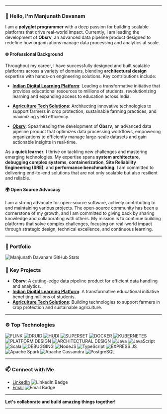 

---

### 👋 Hello, I'm Manjunath Davanam

I am a **polyglot programmer** with a deep passion for building scalable platforms that drive real-world impact. Currently, I am leading the development of **Obsrv**, an advanced data pipeline product designed to redefine how organizations manage data processing and analytics at scale.

#### 🌐 Professional Background
Throughout my career, I have successfully designed and built scalable platforms across a variety of domains, blending **architectural design** expertise with hands-on engineering solutions. Key contributions include:

- **[Indian Digital Learning Platform](https://sunbird.org)**: Leading a transformative initiative that provides educational resources to millions of students, revolutionizing learning and expanding access to education across India.
  
- **[Agriculture Tech Solution](https://www.syngenta-us.com)s**: Architecting innovative technologies to support farmers in crop protection, sustainable farming practices, and maximizing yield efficiency.

- **[Obsrv](obsrv.sunbird.org)**: Spearheading the development of **Obsrv**, an advanced data pipeline product that optimizes data processing workflows, empowering organizations to efficiently manage large-scale datasets and gain actionable insights in real-time.

As a **quick learner**, I thrive on tackling new challenges and mastering emerging technologies. My expertise spans **system architecture**, **debugging complex systems**, **containerization**, **Site Reliability Engineering (SRE)**, and **performance benchmarking**. I am committed to delivering end-to-end solutions that are not only scalable but also resilient and reliable.

#### 🌍 Open Source Advocacy
I am a strong advocate for open-source software, actively contributing to and maintaining various projects. The open-source community has been a cornerstone of my growth, and I am committed to giving back by sharing knowledge and collaborating with others. My mission is to continue building platforms that solve complex challenges, focusing on real-world impact through strategic design, technical excellence, and continuous learning.

---

### 📂 Portfolio

![Manjunath Davanam GitHub Stats](https://github-readme-stats.vercel.app/api?username=manjudr&show_icons=true&theme=dark&hide=stars,issues)

### 🌟 Key Projects
- **[Obsrv](obsrv.sunbird.org)**: A cutting-edge data pipeline product for efficient data handling and analytics.
- **[Indian Digital Learning Platform](https://sunbird.org)**: A transformative educational initiative benefiting millions of students.
- **[Agriculture Tech Solutions](https://www.syngenta.com/en)**: Building technologies to support farmers in crop protection and sustainable agriculture.

---

### ⚙️ Top Technologies
<p>
<img alt="FLINK" src="https://img.shields.io/badge/Flink-E6526F?style=for-the-badge&logo=Apache%20Flink&logoColor=white"/>
<img alt="DRUID" src="https://img.shields.io/badge/Druid-13A3FF?style=for-the-badge&logo=Apache%20Druid&logoColor=white"/>
<img alt="HUDI" src="https://img.shields.io/badge/Hudi-FF5733?style=for-the-badge&logo=Apache%20Hudi&logoColor=white"/>
<img alt="SUPERSET" src="https://img.shields.io/badge/Superset-2A3E5F?style=for-the-badge&logo=Apache%20Superset&logoColor=white"/>
<img alt="DOCKER" src="https://img.shields.io/badge/Docker-2496ED?style=for-the-badge&logo=docker&logoColor=white"/>
<img alt="KUBERNETES" src="https://img.shields.io/badge/Kubernetes-326CE5?style=for-the-badge&logo=kubernetes&logoColor=white"/>
<img alt="PLATFORM DESIGN" src="https://img.shields.io/badge/Platform_Design-0052CC?style=for-the-badge&logo=blueprint&logoColor=white"/>
<img alt="ARCHITECTURAL DESIGN" src="https://img.shields.io/badge/Architectural_Design-6DB33F?style=for-the-badge&logo=architecture&logoColor=white"/>
<img alt="Java" src="https://img.shields.io/badge/java-%23ED8B00.svg?&style=for-the-badge&logo=java&logoColor=white"/>
<img alt="JavaScript" src="https://img.shields.io/badge/javascript%20-%23323330.svg?&style=for-the-badge&logo=javascript&logoColor=%23F7DF1E"/>
<img alt="Scala" src="https://img.shields.io/badge/Scala-DC322F?style=for-the-badge&logo=scala&logoColor=white"/>	
<img alt="DEBUGGING" src="https://img.shields.io/badge/Debugging-F7DF1E?style=for-the-badge&logo=javascript&logoColor=black"/>
<img alt="NodeJS" src="https://img.shields.io/badge/node.js%20-%2343853D.svg?&style=for-the-badge&logo=node.js&logoColor=white"/> 
<img alt="TypeScript" src="https://img.shields.io/badge/TypeScript-007ACC?style=for-the-badge&logo=typescript&logoColor=white"/> 
<img alt="EXPRESS.JS" src="https://img.shields.io/badge/Express.js-404D59?style=for-the-badge"/> 
<img alt="Apache Spark" src="https://img.shields.io/badge/-Apache%20Spark-red?style=for-the-badge&logo=apache%20spark&logoColor=white"/> 
<img alt="Apache Cassandra" src="https://img.shields.io/badge/-Apache%20Cassandra-0769AD?style=for-the-badge&logo=apache%20cassandra&logoColor=white"/> 
<img alt="PostgreSQL" src="https://img.shields.io/badge/PostgreSQL-316192?style=for-the-badge&logo=postgresql&logoColor=white"/>
</p>

---

### 📫 Connect with Me
- [LinkedIn](https://www.linkedin.com/in/manjunathdr/) ![LinkedIn Badge](https://img.shields.io/badge/-@Manju-0e76a8?style=flat&labelColor=0e76a8&logo=linkedin&logoColor=white)
- [Email](mailto:manjunathdavanam@gmail.com) ![Email Badge](https://img.shields.io/badge/-@Manju-c0392b?style=flat&labelColor=c0392b&logo=gmail&logoColor=white)

---

**Let's collaborate and build amazing things together!**

---

